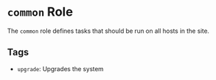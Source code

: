# `common` Role

The `common` role defines tasks that should be run on all hosts in the site.

## Tags

- `upgrade`: Upgrades the system
